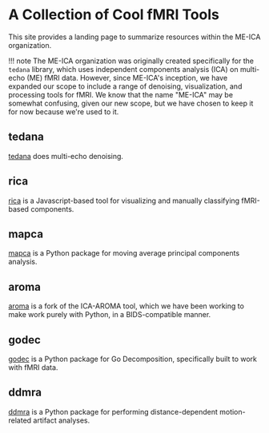 # A Collection of Cool fMRI Tools

This site provides a landing page to summarize resources within the ME-ICA organization.

!!! note
    The ME-ICA organization was originally created specifically for the ``tedana`` library,
    which uses independent components analysis (ICA) on multi-echo (ME) fMRI data.
    However, since ME-ICA's inception, we have expanded our scope to include a range of
    denoising, visualization, and processing tools for fMRI.
    We know that the name "ME-ICA" may be somewhat confusing, given our new scope,
    but we have chosen to keep it for now because we're used to it.


## tedana

[tedana][] does multi-echo denoising.


## rica

[rica][] is a Javascript-based tool for visualizing and manually classifying fMRI-based components.


## mapca

[mapca][] is a Python package for moving average principal components analysis.


## aroma

[aroma][] is a fork of the ICA-AROMA tool, which we have been working to make work purely with Python, in a BIDS-compatible manner.


## godec

[godec][] is a Python package for Go Decomposition, specifically built to work with fMRI data.


## ddmra

[ddmra][] is a Python package for performing distance-dependent motion-related artifact analyses.

<!-- links -->
[aroma]: https://github.com/ME-ICA/aroma
[ddmra]: http://ddmra.readthedocs.io
[godec]: https://github.com/ME-ICA/godec
[mapca]: https://github.com/ME-ICA/mapca
[rica]: https://github.com/ME-ICA/rica
[tedana]: https://tedana.readthedocs.io
